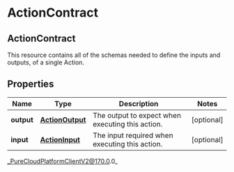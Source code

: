 # ActionContract

## ActionContract
This resource contains all of the schemas needed to define the inputs and outputs, of a single Action.

## Properties

|Name | Type | Description | Notes|
|------------ | ------------- | ------------- | -------------|
| **output** | [**ActionOutput**](ActionOutput) | The output to expect when executing this action. | [optional] |
| **input** | [**ActionInput**](ActionInput) | The input required when executing this action. | [optional] |



_PureCloudPlatformClientV2@170.0.0_

